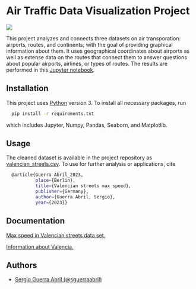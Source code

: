 # Air Traffic Data Visualization Project

![](https://t3.ftcdn.net/jpg/03/20/38/76/360_F_320387613_OQ2UKxdtvfIKdCBxwLSh1lQAZoULKmyZ.jpg)

This project analyzes and connects three datasets on air transporation: airports, routes, and continents; with the goal of providing graphical information about them. It uses geographical coordinates about airports as well as extense data on the routes that connect them to answer questions about popular airports, airlines, or types of routes. The results are performed in this [Jupyter notebook](https://github.com/sguerraabril/Valencian-streets/blob/main/Calles%20Valencia%20Velocidad.ipynb).








## Installation

This project uses [Python](https://www.python.org/) version 3. To install all necessary packages, run

```bash
  pip install -r requirements.txt
```

which includes Jupyter, Numpy, Pandas, Seaborn, and Matplotlib.
## Usage

The cleaned dataset is available in the project repository as [valencian_streets.csv](https://github.com/sguerraabril/Valencian-streets/blob/main/valencian_streets.csv). To use for further analysis or applications, cite 

```bash
  @article{Guerra Abril_2023, 
           place={Berlin}, 
           title={Valencian streets max speed}, 
           publisher={Germany}, 
           author={Guerra Abril, Sergio}, 
           year={2023}} 
```


## Documentation

[Max speed in Valencian streets data set.](https://datos.gob.es/es/catalogo/l01462508-velocitat-carrers-velocidad-calles)

[Information about Valencia.](https://en.wikipedia.org/wiki/Valencia)







## Authors

- [Sergio Guerra Abril (@sguerraabril)](https://www.github.com/sguerraabril)
